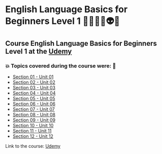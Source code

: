 # English Language Basics for Beginners Level 1 👩🏻‍💻🤯👽🤖
## Course English Language Basics for Beginners Level 1 at the [Udemy](https://www.udemy.com/course/english-language-basics-for-beginners/)
### 💥 Topics covered during the course were: 🚀
- [Section 01 - Unit 01](https://github.com/romulovieira777/English_Language_Basics_For_Beginners_Level_1/tree/main/Section_01_Unit_01)
- [Section 02 - Unit 02](https://github.com/romulovieira777/English_Language_Basics_For_Beginners_Level_1/tree/main/Section_02_Unit_02)
- [Section 03 - Unit 03](https://github.com/romulovieira777/English_Language_Basics_For_Beginners_Level_1/tree/main/Section_03_Unit_03)
- [Section 04 - Unit 04](https://github.com/romulovieira777/English_Language_Basics_For_Beginners_Level_1/tree/main/Section_04_Unit_04)
- [Section 05 - Unit 05](https://github.com/romulovieira777/English_Language_Basics_For_Beginners_Level_1/tree/main/Section_05_Unit_05)
- [Section 06 - Unit 06](https://github.com/romulovieira777/English_Language_Basics_For_Beginners_Level_1/tree/main/Section_06_Unit_06)
- [Section 07 - Unit 07](https://github.com/romulovieira777/English_Language_Basics_For_Beginners_Level_1/tree/main/Section_07_Unit_07)
- [Section 08 - Unit 08](https://github.com/romulovieira777/English_Language_Basics_For_Beginners_Level_1/tree/main/Section_08_Unit_08)
- [Section 09 - Unit 09](https://github.com/romulovieira777/English_Language_Basics_For_Beginners_Level_1/tree/main/Section_09_Unit_09)
- [Section 10 - Unit 10](https://github.com/romulovieira777/English_Language_Basics_For_Beginners_Level_1/tree/main/Section_10_Unit_10)
- [Section 11 - Unit 11](https://github.com/romulovieira777/English_Language_Basics_For_Beginners_Level_1/tree/main/Section_11_Unit_11)
- [Section 12 - Unit 12]()

Link to the course: [Udemy](https://www.udemy.com/course/english-language-basics-for-beginners/)
